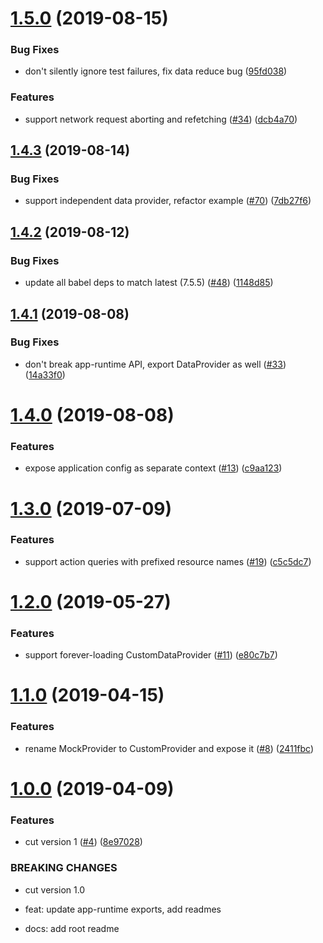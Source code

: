 # [1.5.0](https://github.com/dhis2/app-runtime/compare/v1.4.3...v1.5.0) (2019-08-15)


### Bug Fixes

* don't silently ignore test failures, fix data reduce bug ([95fd038](https://github.com/dhis2/app-runtime/commit/95fd038))


### Features

* support network request aborting and refetching ([#34](https://github.com/dhis2/app-runtime/issues/34)) ([dcb4a70](https://github.com/dhis2/app-runtime/commit/dcb4a70))

## [1.4.3](https://github.com/dhis2/app-runtime/compare/v1.4.2...v1.4.3) (2019-08-14)


### Bug Fixes

* support independent data provider, refactor example ([#70](https://github.com/dhis2/app-runtime/issues/70)) ([7db27f6](https://github.com/dhis2/app-runtime/commit/7db27f6))

## [1.4.2](https://github.com/dhis2/app-runtime/compare/v1.4.1...v1.4.2) (2019-08-12)


### Bug Fixes

* update all babel deps to match latest (7.5.5) ([#48](https://github.com/dhis2/app-runtime/issues/48)) ([1148d85](https://github.com/dhis2/app-runtime/commit/1148d85))

## [1.4.1](https://github.com/dhis2/app-runtime/compare/v1.4.0...v1.4.1) (2019-08-08)


### Bug Fixes

* don't break app-runtime API, export DataProvider as well ([#33](https://github.com/dhis2/app-runtime/issues/33)) ([14a33f0](https://github.com/dhis2/app-runtime/commit/14a33f0))

# [1.4.0](https://github.com/dhis2/app-runtime/compare/v1.3.0...v1.4.0) (2019-08-08)


### Features

* expose application config as separate context ([#13](https://github.com/dhis2/app-runtime/issues/13)) ([c9aa123](https://github.com/dhis2/app-runtime/commit/c9aa123))

# [1.3.0](https://github.com/dhis2/app-runtime/compare/v1.2.0...v1.3.0) (2019-07-09)


### Features

* support action queries with prefixed resource names ([#19](https://github.com/dhis2/app-runtime/issues/19)) ([c5c5dc7](https://github.com/dhis2/app-runtime/commit/c5c5dc7))

# [1.2.0](https://github.com/dhis2/app-runtime/compare/v1.1.0...v1.2.0) (2019-05-27)


### Features

* support forever-loading CustomDataProvider ([#11](https://github.com/dhis2/app-runtime/issues/11)) ([e80c7b7](https://github.com/dhis2/app-runtime/commit/e80c7b7))

# [1.1.0](https://github.com/dhis2/app-runtime/compare/v1.0.0...v1.1.0) (2019-04-15)


### Features

* rename MockProvider to CustomProvider and expose it ([#8](https://github.com/dhis2/app-runtime/issues/8)) ([2411fbc](https://github.com/dhis2/app-runtime/commit/2411fbc))

# [1.0.0](https://github.com/dhis2/app-runtime/compare/v0.1.0...v1.0.0) (2019-04-09)


### Features

* cut version 1 ([#4](https://github.com/dhis2/app-runtime/issues/4)) ([8e97028](https://github.com/dhis2/app-runtime/commit/8e97028))


### BREAKING CHANGES

* cut version 1.0

* feat: update app-runtime exports, add readmes
* docs: add root readme

